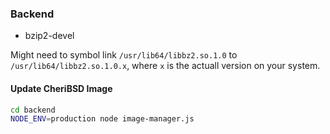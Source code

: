 ### Backend

- bzip2-devel

Might need to symbol link `/usr/lib64/libbz2.so.1.0` to `/usr/lib64/libbz2.so.1.0.x`, where `x` is the actuall version on your system.

#### Update CheriBSD Image

```bash
cd backend
NODE_ENV=production node image-manager.js
```
